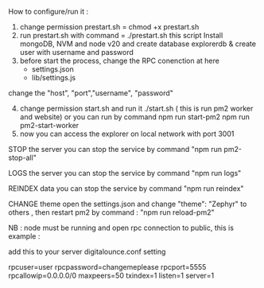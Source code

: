 How to configure/run it :

1. change permission prestart.sh = chmod +x prestart.sh
2. run prestart.sh with command = ./prestart.sh
    this script Install mongoDB, NVM and node v20 and create database explorerdb & create user with username and password
3. before start the process, change the RPC conenction at here
   - settings.json
   - lib/settings.js

change the "host", "port","username", "password"

4. change permission start.sh and run it ./start.sh ( this is run pm2 worker and website) or you can run by command
    npm run start-pm2
    npm run pm2-start-worker
5. now you can access the explorer on local network with port 3001

STOP the server
you can stop the service by command "npm run pm2-stop-all"

LOGS the server
you can stop the service by command "npm run logs"

REINDEX data
you can stop the service by command "npm run reindex"

CHANGE theme
open the settings.json and change "theme": "Zephyr" to others , then restart pm2 by command : "npm run reload-pm2"


NB : node must be running and open rpc connection to public, this is example : 

add this to your server digitalounce.conf setting
    
rpcuser=user
rpcpassword=changemeplease
rpcport=5555
rpcallowip=0.0.0.0/0
maxpeers=50
txindex=1
listen=1
server=1

